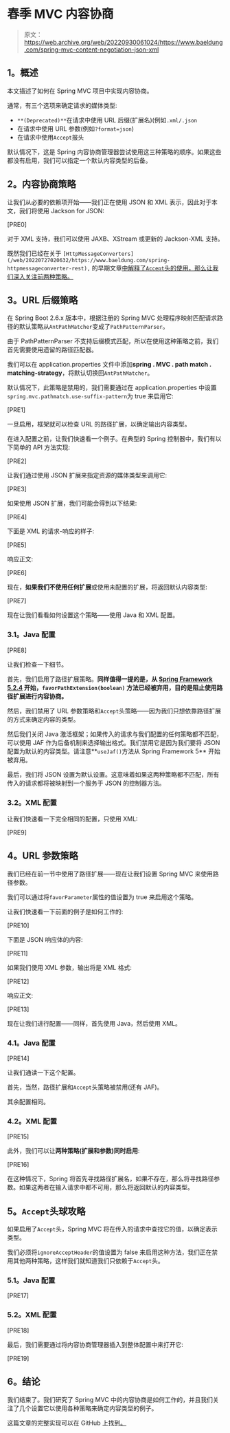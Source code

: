 # 春季 MVC 内容协商

> 原文：<https://web.archive.org/web/20220930061024/https://www.baeldung.com/spring-mvc-content-negotiation-json-xml>

## **1。概述**

本文描述了如何在 Spring MVC 项目中实现内容协商。

通常，有三个选项来确定请求的媒体类型:

*   `**(Deprecated)**`在请求中使用 URL 后缀(扩展名)(例如`.xml/.json`
*   在请求中使用 URL 参数(例如`?format=json`)
*   在请求中使用`Accept`报头

默认情况下，这是 Spring 内容协商管理器尝试使用这三种策略的顺序。如果这些都没有启用，我们可以指定一个默认内容类型的后备。

## **2。内容协商策略**

让我们从必要的依赖项开始——我们正在使用 JSON 和 XML 表示，因此对于本文，我们将使用 Jackson for JSON:

[PRE0]

对于 XML 支持，我们可以使用 JAXB、XStream 或更新的 Jackson-XML 支持。

既然我们已经在关于 `[HttpMessageConverters](/web/20220727020632/https://www.baeldung.com/spring-httpmessageconverter-rest),` 的早期文章[中解释了`Accept`头的使用，那么让我们深入关注前两种策略。](/web/20220727020632/https://www.baeldung.com/spring-httpmessageconverter-rest)

## **3。URL 后缀策略**

在 Spring Boot 2.6.x 版本中，根据注册的 Spring MVC 处理程序映射匹配请求路径的默认策略从`AntPathMatcher`变成了`PathPatternParser`。

由于 PathPatternParser 不支持后缀模式匹配，所以在使用这种策略之前，我们首先需要使用遗留的路径匹配器。

我们可以在 application.properties 文件中添加**spring . MVC . path match . matching-strategy**，将默认切换回`AntPathMatcher`。

默认情况下，此策略是禁用的，我们需要通过在 application.properties 中设置`spring.mvc.pathmatch.use-suffix-pattern`为 true 来启用它:

[PRE1]

一旦启用，框架就可以检查 URL 的路径扩展，以确定输出内容类型。

在进入配置之前，让我们快速看一个例子。在典型的 Spring 控制器中，我们有以下简单的 API 方法实现:

[PRE2]

让我们通过使用 JSON 扩展来指定资源的媒体类型来调用它:

[PRE3]

如果使用 JSON 扩展，我们可能会得到以下结果:

[PRE4]

下面是 XML 的请求-响应的样子:

[PRE5]

响应正文:

[PRE6]

现在，**如果我们不使用任何扩展**或使用未配置的扩展，将返回默认内容类型:

[PRE7]

现在让我们看看如何设置这个策略——使用 Java 和 XML 配置。

### **3.1。Java 配置**

[PRE8]

让我们检查一下细节。

首先，我们启用了路径扩展策略。**同样值得一提的是，从 [Spring Framework 5.2.4](https://web.archive.org/web/20220727020632/https://github.com/spring-projects/spring-framework/issues/24179) 开始，`favorPathExtension(boolean)` 方法已经被弃用，目的是阻止使用路径扩展进行内容协商。**

然后，我们禁用了 URL 参数策略和`Accept`头策略——因为我们只想依靠路径扩展的方式来确定内容的类型。

然后我们关闭 Java 激活框架；如果传入的请求与我们配置的任何策略都不匹配，可以使用 JAF 作为后备机制来选择输出格式。我们禁用它是因为我们要将 JSON 配置为默认的内容类型。请注意**`useJaf()`方法从 Spring Framework 5** 开始被弃用。

最后，我们将 JSON 设置为默认设置。这意味着如果这两种策略都不匹配，所有传入的请求都将被映射到一个服务于 JSON 的控制器方法。

### **3.2。XML 配置**

让我们快速看一下完全相同的配置，只使用 XML:

[PRE9]

## **4。URL 参数策略**

我们已经在前一节中使用了路径扩展——现在让我们设置 Spring MVC 来使用路径参数。

我们可以通过将`favorParameter`属性的值设置为 true 来启用这个策略。

让我们快速看一下前面的例子是如何工作的:

[PRE10]

下面是 JSON 响应体的内容:

[PRE11]

如果我们使用 XML 参数，输出将是 XML 格式:

[PRE12]

响应正文:

[PRE13]

现在让我们进行配置——同样，首先使用 Java，然后使用 XML。

### **4.1。Java 配置**

[PRE14]

让我们通读一下这个配置。

首先，当然，路径扩展和`Accept`头策略被禁用(还有 JAF)。

其余配置相同。

### **4.2。XML 配置**

[PRE15]

此外，我们可以让**两种策略(扩展和参数)同时启用**:

[PRE16]

在这种情况下，Spring 将首先寻找路径扩展名，如果不存在，那么将寻找路径参数。如果这两者在输入请求中都不可用，那么将返回默认的内容类型。

## **5。`Accept`头球攻略**

如果启用了`Accept`头，Spring MVC 将在传入的请求中查找它的值，以确定表示类型。

我们必须将`ignoreAcceptHeader`的值设置为 false 来启用这种方法，我们正在禁用其他两种策略，这样我们就知道我们只依赖于`Accept`头。

### **5.1。Java 配置**

[PRE17]

### 5.2。XML 配置

[PRE18]

最后，我们需要通过将内容协商管理器插入到整体配置中来打开它:

[PRE19]

## **6。结论**

我们结束了。我们研究了 Spring MVC 中的内容协商是如何工作的，并且我们关注了几个设置它以使用各种策略来确定内容类型的例子。

这篇文章的完整实现可以在 GitHub 上找到[。](https://web.archive.org/web/20220727020632/https://github.com/eugenp/tutorials/tree/master/spring-web-modules/spring-mvc-basics)
